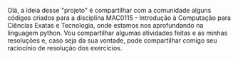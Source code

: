Olá, a ideia desse "projeto" é compartilhar com a comunidade alguns códigos criados para a disciplina MAC0115 - Introdução à Computação para Ciências Exatas e Tecnologia, onde estamos nos aprofundando na linguagem python.
Vou compartilhar algumas atividades feitas e as minhas resoluções e, caso seja da sua vontade, pode compartilhar comigo seu raciocínio de resolução dos exercícios.